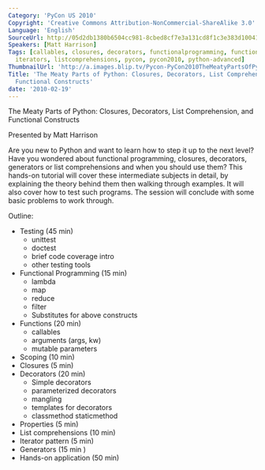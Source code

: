 ```yaml
---
Category: 'PyCon US 2010'
Copyright: 'Creative Commons Attribution-NonCommercial-ShareAlike 3.0'
Language: 'English'
SourceUrl: http://05d2db1380b6504cc981-8cbed8cf7e3a131cd8f1c3e383d10041.r93.cf2.rackcdn.com/pycon-us-2010/247_the-meaty-parts-of-python-closures-decorators-list-comprehension-and-functional-constructs.m4v
Speakers: [Matt Harrison]
Tags: [callables, closures, decorators, functionalprogramming, functions, generators,
  iterators, listcomprehensions, pycon, pycon2010, python-advanced]
ThumbnailUrl: 'http://a.images.blip.tv/Pycon-PyCon2010TheMeatyPartsOfPythonClosuresDecoratorsListCom541-52.jpg'
Title: 'The Meaty Parts of Python: Closures, Decorators, List Comprehension, and
  Functional Constructs'
date: '2010-02-19'
---
```

The Meaty Parts of Python: Closures, Decorators, List Comprehension, and
Functional Constructs

Presented by Matt Harrison

Are you new to Python and want to learn how to step it up to the next level?
Have you wondered about functional programming, closures, decorators,
generators or list comprehensions and when you should use them? This hands-on
tutorial will cover these intermediate subjects in detail, by explaining the
theory behind them then walking through examples. It will also cover how to
test such programs. The session will conclude with some basic problems to work
through.

Outline:

  * Testing (45 min) 
    * unittest 
    * doctest 
    * brief code coverage intro 
    * other testing tools 
  * Functional Programming (15 min) 
    * lambda 
    * map 
    * reduce 
    * filter 
    * Substitutes for above constructs 
  * Functions (20 min) 
    * callables 
    * arguments (args, kw) 
    * mutable parameters 
  * Scoping (10 min) 
  * Closures (5 min) 
  * Decorators (20 min) 
    * Simple decorators 
    * parameterized decorators 
    * mangling 
    * templates for decorators 
    * classmethod staticmethod 
  * Properties (5 min) 
  * List comprehensions (10 min) 
  * Iterator pattern (5 min) 
  * Generators (15 min ) 
  * Hands-on application (50 min) 

